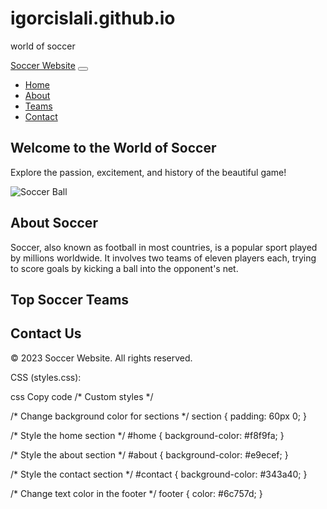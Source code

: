 # igorcislali.github.io
world of soccer
<!DOCTYPE html>
<html lang="en">
<head>
  <meta charset="UTF-8">
  <title>Soccer Website</title>
  <link href="https://cdn.jsdelivr.net/npm/bootstrap@5.3.0/dist/css/bootstrap.min.css" rel="stylesheet">
  <link href="styles.css" rel="stylesheet">
</head>
<body>

<!-- Navbar -->
<nav class="navbar navbar-expand-lg navbar-dark bg-dark">
  <div class="container">
    <a class="navbar-brand" href="#">Soccer Website</a>
    <button class="navbar-toggler" type="button" data-bs-toggle="collapse" data-bs-target="#navbarNav" aria-controls="navbarNav" aria-expanded="false" aria-label="Toggle navigation">
      <span class="navbar-toggler-icon"></span>
    </button>
    <div class="collapse navbar-collapse justify-content-end" id="navbarNav">
      <ul class="navbar-nav">
        <li class="nav-item">
          <a class="nav-link active" aria-current="page" href="#home">Home</a>
        </li>
        <li class="nav-item">
          <a class="nav-link" href="#about">About</a>
        </li>
        <li class="nav-item">
          <a class="nav-link" href="#teams">Teams</a>
        </li>
        <li class="nav-item">
          <a class="nav-link" href="#contact">Contact</a>
        </li>
      </ul>
    </div>
  </div>
</nav>

<!-- Home Section -->
<section id="home" class="py-5 text-center">
  <div class="container">
    <h1>Welcome to the World of Soccer</h1>
    <p>Explore the passion, excitement, and history of the beautiful game!</p>
    <img src="soccer-ball.gif" alt="Soccer Ball" class="img-fluid mt-4" style="max-width: 300px;">
  </div>
</section>

<!-- About Section -->
<section id="about" class="bg-light py-5">
  <div class="container">
    <h2 class="text-center mb-4">About Soccer</h2>
    <p>Soccer, also known as football in most countries, is a popular sport played by millions worldwide. It involves two teams of eleven players each, trying to score goals by kicking a ball into the opponent's net.</p>
    <!-- Add more information about soccer here -->
  </div>
</section>

<!-- Teams Section -->
<section id="teams" class="py-5">
  <div class="container">
    <h2 class="text-center mb-4">Top Soccer Teams</h2>
    <!-- Add information about top soccer teams here -->
  </div>
</section>

<!-- Contact Section -->
<section id="contact" class="bg-dark text-white py-5">
  <div class="container">
    <h2 class="text-center mb-4">Contact Us</h2>
    <!-- Add contact form or contact information here -->
  </div>
</section>

<!-- Footer -->
<footer class="bg-light text-center py-3">
  <div class="container">
    <p>&copy; 2023 Soccer Website. All rights reserved.</p>
  </div>
</footer>

<script src="https://cdn.jsdelivr.net/npm/bootstrap@5.3.0/dist/js/bootstrap.bundle.min.js"></script>
</body>
</html>
CSS (styles.css):

css
Copy code
/* Custom styles */

/* Change background color for sections */
section {
  padding: 60px 0;
}

/* Style the home section */
#home {
  background-color: #f8f9fa;
}

/* Style the about section */
#about {
  background-color: #e9ecef;
}

/* Style the contact section */
#contact {
  background-color: #343a40;
}

/* Change text color in the footer */
footer {
  color: #6c757d;
}
